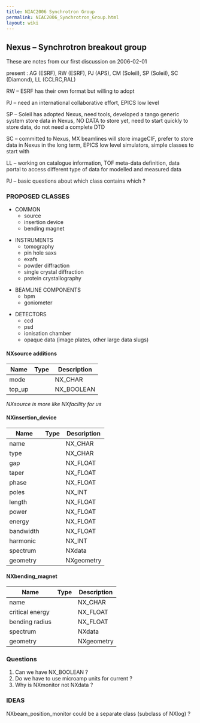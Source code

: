 ```yaml
---
title: NIAC2006 Synchrotron Group
permalink: NIAC2006_Synchrotron_Group.html
layout: wiki
---
```


Nexus – Synchrotron breakout group
----------------------------------

These are notes from our first discussion on 2006-02-01

present : AG (ESRF), RW (ESRF), PJ (APS), CM (Soleil), SP (Soleil), SC
(Diamond), LL (CCLRC,RAL)

RW – ESRF has their own format but willing to adopt

PJ – need an international collaborative effort, EPICS low level

SP – Soleil has adopted Nexus, need tools, developed a tango generic
system store data in Nexus, NO DATA to store yet, need to start quickly
to store data, do not need a complete DTD

SC – committed to Nexus, MX beamlines will store imageCIF, prefer to
store data in Nexus in the long term, EPICS low level simulators, simple
classes to start with

LL – working on catalogue information, TOF meta-data definition, data
portal to access different type of data for modelled and measured data

PJ – basic questions about which class contains which ?

### PROPOSED CLASSES

-   COMMON
    -   source
    -   insertion device
    -   bending magnet

<!-- -->

-   INSTRUMENTS
    -   tomography
    -   pin hole saxs
    -   exafs
    -   powder diffraction
    -   single crystal diffraction
    -   protein crystallography

<!-- -->

-   BEAMLINE COMPONENTS
    -   bpm
    -   goniometer

<!-- -->

-   DETECTORS
    -   ccd
    -   psd
    -   ionisation chamber
    -   opaque data (image plates, other large data slugs)

#### NXsource additions

| Name    | Type          | Description                                          |
|---------|---------------|------------------------------------------------------|
| mode    | | NX\_CHAR    | | synchrotron mode e.g. single bunch, multi bunch... |
| top\_up | | NX\_BOOLEAN | | flag indicating top-up mode                        |

<i>NXsource is more like NXfacility for us</i>

#### NXinsertion\_device

| Name      | Type        | Description                                |
|-----------|-------------|--------------------------------------------|
| name      | | NX\_CHAR  | | name of insertion device (ID33, UD02)    |
| type      | | NX\_CHAR  | | undulator, wiggler, ...                  |
| gap       | | NX\_FLOAT | | gap in mm                                |
| taper     | | NX\_FLOAT | | taper in mm                              |
| phase     | |NX\_FLOAT  | |phase in degrees                          |
| poles     | |NX\_INT    | |number of poles                           |
| length    | |NX\_FLOAT  | |length of insertion device                |
| power     | |NX\_FLOAT  | |total power delivered by insertion device |
| energy    | |NX\_FLOAT  | |energy of peak                            |
| bandwidth | |NX\_FLOAT  | |bandwidth of peak energy                  |
| harmonic  | |NX\_INT    | |harmonic of peak                          |
| spectrum  | |NXdata     | |spectrum of insertion device              |
| geometry  | |NXgeometry | |position, orientation of insertion device |

#### NXbending\_magnet

| Name            | Type        | Description                                |
|-----------------|-------------|--------------------------------------------|
| name            | | NX\_CHAR  | | name of bending magnet                   |
| critical energy | | NX\_FLOAT | | critical energy                          |
| bending radius  | | NX\_FLOAT | |                                          |
| spectrum        | |NXdata     | |spectrum of insertion device              |
| geometry        | |NXgeometry | |position, orientation of insertion device |

### Questions

1.  Can we have NX\_BOOLEAN ?
2.  Do we have to use microamp units for current ?
3.  Why is NXmonitor not NXdata ?

### IDEAS

NXbeam\_position\_monitor could be a separate class (subclass of NXlog)
?
